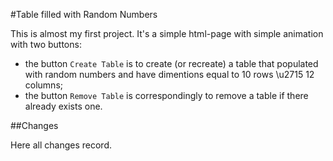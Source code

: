 #Table filled with Random Numbers

This is almost my first project. It's a simple html-page with simple animation with two buttons:
- the button `Create Table` is to create (or recreate) a table that populated with random numbers and have dimentions equal to 10 rows \u2715 12 columns;
- the button `Remove Table` is correspondingly to remove a table if there already exists one.

##Changes

Here all changes record.